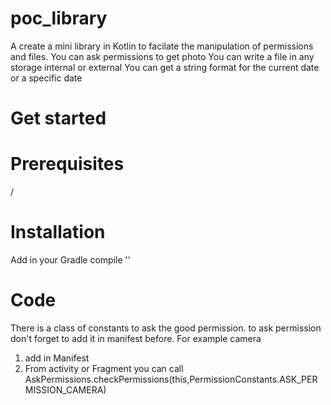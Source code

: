 # poc_library
A create a mini library in Kotlin to facilate the manipulation of permissions and files.
You can ask permissions to get photo
You can write a file in any storage internal or external
You can get a string format for the current date or a specific date

# Get started

# Prerequisites
/

# Installation

  Add in your Gradle
  compile ''
  
# Code
  
  There is a class of constants to ask the good permission.
  to ask permission don't forget to add it in manifest before. For example camera
  1. add in Manifest
     <uses-permission android:name="android.permission.CAMERA" />
  2. From activity or Fragment you can call
     AskPermissions.checkPermissions(this,PermissionConstants.ASK_PERMISSION_CAMERA)
     
     
